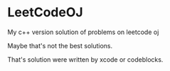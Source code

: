 # LeetCodeOJ
My c++ version solution of problems on leetcode oj 

Maybe that's not the best solutions.

That's solution were written by xcode or codeblocks.
